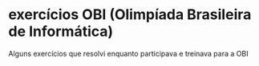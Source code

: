 # exercícios OBI (Olimpíada Brasileira de Informática)
 Alguns exercícios que resolvi enquanto participava e treinava para a OBI
